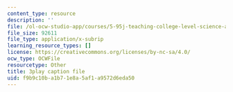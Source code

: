 ```yaml
---
content_type: resource
description: ''
file: /ol-ocw-studio-app/courses/5-95j-teaching-college-level-science-and-engineering-fall-2015/f9b9c10ba1b71e8a5af1a9572d6eda50_rqI_0FNAeS0.srt
file_size: 92611
file_type: application/x-subrip
learning_resource_types: []
license: https://creativecommons.org/licenses/by-nc-sa/4.0/
ocw_type: OCWFile
resourcetype: Other
title: 3play caption file
uid: f9b9c10b-a1b7-1e8a-5af1-a9572d6eda50
---
```

